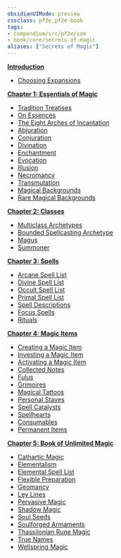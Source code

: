 ```yaml
---
obsidianUIMode: preview
cssclass: pf2e,pf2e-book
tags:
- compendium/src/pf2e/som
- book/core/secrets-of-magic
aliases: ["Secrets of Magic"]
---
```

**[Introduction](introduction.md)**

- [Choosing Expansions](introduction.md#Choosing%20Expansions)

**[Chapter 1: Essentials of Magic](chapter-1-essentials-of-magic.md)**

- [Tradition Treatises](chapter-1-essentials-of-magic.md#Tradition%20Treatises)
- [On Essences](chapter-1-essentials-of-magic.md#On%20Essences)
- [The Eight Arches of Incantation](chapter-1-essentials-of-magic.md#The%20Eight%20Arches%20of%20Incantation)
- [Abjuration](chapter-1-essentials-of-magic.md#Abjuration)
- [Conjuration](chapter-1-essentials-of-magic.md#Conjuration)
- [Divination](chapter-1-essentials-of-magic.md#Divination)
- [Enchantment](chapter-1-essentials-of-magic.md#Enchantment)
- [Evocation](chapter-1-essentials-of-magic.md#Evocation)
- [Illusion](chapter-1-essentials-of-magic.md#Illusion)
- [Necromancy](chapter-1-essentials-of-magic.md#Necromancy)
- [Transmutation](chapter-1-essentials-of-magic.md#Transmutation)
- [Magical Backgrounds](chapter-1-essentials-of-magic.md#Magical%20Backgrounds)
- [Rare Magical Backgrounds](chapter-1-essentials-of-magic.md#Rare%20Magical%20Backgrounds)

**[Chapter 2: Classes](chapter-2-classes.md)**

- [Multiclass Archetypes](chapter-2-classes.md#Multiclass%20Archetypes)
- [Bounded Spellcasting Archetype](chapter-2-classes.md#Bounded%20Spellcasting%20Archetype)
- [Magus](chapter-2-classes.md#Magus)
- [Summoner](chapter-2-classes.md#Summoner)

**[Chapter 3: Spells](chapter-3-spells.md)**

- [Arcane Spell List](chapter-3-spells.md#Arcane%20Spell%20List)
- [Divine Spell List](chapter-3-spells.md#Divine%20Spell%20List)
- [Occult Spell List](chapter-3-spells.md#Occult%20Spell%20List)
- [Primal Spell List](chapter-3-spells.md#Primal%20Spell%20List)
- [Spell Descriptions](chapter-3-spells.md#Spell%20Descriptions)
- [Focus Spells](chapter-3-spells.md#Focus%20Spells)
- [Rituals](chapter-3-spells.md#Rituals)

**[Chapter 4: Magic Items](chapter-4-magic-items.md)**

- [Creating a Magic Item](chapter-4-magic-items.md#Creating%20a%20Magic%20Item)
- [Investing a Magic Item](chapter-4-magic-items.md#Investing%20a%20Magic%20Item)
- [Activating a Magic Item](chapter-4-magic-items.md#Activating%20a%20Magic%20Item)
- [Collected Notes](chapter-4-magic-items.md#Collected%20Notes)
- [Fulus](chapter-4-magic-items.md#Fulus)
- [Grimoires](chapter-4-magic-items.md#Grimoires)
- [Magical Tattoos](chapter-4-magic-items.md#Magical%20Tattoos)
- [Personal Staves](chapter-4-magic-items.md#Personal%20Staves)
- [Spell Catalysts](chapter-4-magic-items.md#Spell%20Catalysts)
- [Spellhearts](chapter-4-magic-items.md#Spellhearts)
- [Consumables](chapter-4-magic-items.md#Consumables)
- [Permanent Items](chapter-4-magic-items.md#Permanent%20Items)

**[Chapter 5: Book of Unlimited Magic](chapter-5-book-of-unlimited-magic.md)**

- [Cathartic Magic](chapter-5-book-of-unlimited-magic.md#Cathartic%20Magic)
- [Elementalism](chapter-5-book-of-unlimited-magic.md#Elementalism)
- [Elemental Spell List](chapter-5-book-of-unlimited-magic.md#Elemental%20Spell%20List)
- [Flexible Preparation](chapter-5-book-of-unlimited-magic.md#Flexible%20Preparation)
- [Geomancy](chapter-5-book-of-unlimited-magic.md#Geomancy)
- [Ley Lines](chapter-5-book-of-unlimited-magic.md#Ley%20Lines)
- [Pervasive Magic](chapter-5-book-of-unlimited-magic.md#Pervasive%20Magic)
- [Shadow Magic](chapter-5-book-of-unlimited-magic.md#Shadow%20Magic)
- [Soul Seeds](chapter-5-book-of-unlimited-magic.md#Soul%20Seeds)
- [Soulforged Armaments](chapter-5-book-of-unlimited-magic.md#Soulforged%20Armaments)
- [Thassilonian Rune Magic](chapter-5-book-of-unlimited-magic.md#Thassilonian%20Rune%20Magic)
- [True Names](chapter-5-book-of-unlimited-magic.md#True%20Names)
- [Wellspring Magic](chapter-5-book-of-unlimited-magic.md#Wellspring%20Magic)